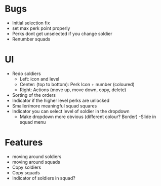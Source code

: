 # Bugs
- Initial selection fix
- set max perk point properly
- Perks dont get unselected if you change soldier
- Renumber squads

# UI
- Redo soldiers
	- Left: icon and level
	- Center: (top to bottom): Perk Icon + number (coloured)
	- Right: Actions (move up, move down, copy, delete)
- Sorting of the orders
- Indicator if the higher level perks are unlocked
- Smaller/more meaningful squad squares
- Indicator you can select level of soldier in the dropdown
	- Make dropdown more obvious (different colour? Border)
-Slide in squad menu

# Features
- moving around soldiers
- moving around squads
- Copy soldiers
- Copy squads
- Indicator of soldiers in squad?
